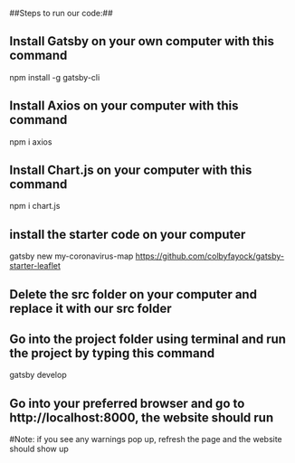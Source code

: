##Steps to run our code:##
  
## Install Gatsby on your own computer with this command<br>
npm install -g gatsby-cli <br>
## Install Axios on your computer with this command<br>
npm i axios <br>
## Install Chart.js on your computer with this command
npm i chart.js <br>
## install the starter code on your computer<br>
gatsby new my-coronavirus-map https://github.com/colbyfayock/gatsby-starter-leaflet <br>
## Delete the src folder on your computer and replace it with our src folder <br>
## Go into the project folder using terminal and run the project by typing this command
gatsby develop
## Go into your preferred browser and go to http://localhost:8000, the website should run
#Note: if you see any warnings pop up, refresh the page and the website should show up

